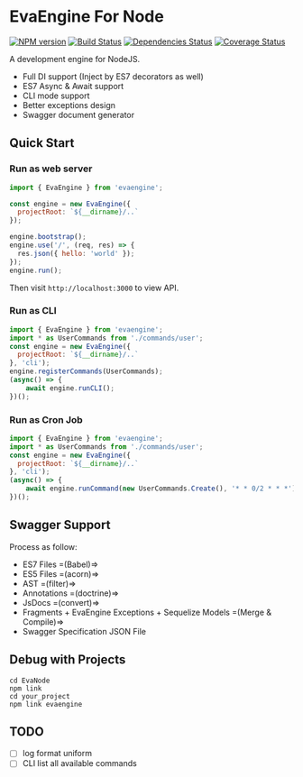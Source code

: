 # EvaEngine For Node

[![NPM version](https://img.shields.io/npm/v/evaengine.svg?style=flat-square)](http://badge.fury.io/js/evaengine)
[![Build Status](https://travis-ci.org/EvaEngine/EvaNode.svg?branch=master)](https://travis-ci.org/EvaEngine/EvaNode)
[![Dependencies Status](https://david-dm.org/EvaEngine/EvaNode.svg)](https://david-dm.org/EvaEngine/EvaNode)
[![Coverage Status](https://coveralls.io/repos/github/EvaEngine/EvaNode/badge.svg?branch=master)](https://coveralls.io/github/EvaEngine/EvaNode?branch=master)

A development engine for NodeJS.

- Full DI support (Inject by ES7 decorators as well)
- ES7 Async & Await support
- CLI mode support
- Better exceptions design
- Swagger document generator


## Quick Start

### Run as web server

``` js
import { EvaEngine } from 'evaengine';

const engine = new EvaEngine({
  projectRoot: `${__dirname}/..`
});

engine.bootstrap();
engine.use('/', (req, res) => {
  res.json({ hello: 'world' });
});
engine.run();
```

Then visit `http://localhost:3000` to view API.

### Run as CLI

``` js
import { EvaEngine } from 'evaengine';
import * as UserCommands from './commands/user';
const engine = new EvaEngine({
  projectRoot: `${__dirname}/..`
}, 'cli');
engine.registerCommands(UserCommands);
(async() => {
    await engine.runCLI();
})();
```

### Run as Cron Job

``` js
import { EvaEngine } from 'evaengine';
import * as UserCommands from './commands/user';
const engine = new EvaEngine({
  projectRoot: `${__dirname}/..`
}, 'cli');
(async() => {
    await engine.runCommand(new UserCommands.Create(), '* * 0/2 * * *');
})();
```

## Swagger Support

Process as follow:

- ES7 Files =(Babel)=> 
- ES5 Files =(acorn)=> 
- AST =(filter)=> 
- Annotations =(doctrine)=>
- JsDocs =(convert)=> 
- Fragments + EvaEngine Exceptions + Sequelize Models =(Merge & Compile)=>
- Swagger Specification JSON File


## Debug with Projects

```
cd EvaNode
npm link
cd your_project
npm link evaengine
```


## TODO

- [ ] log format uniform
- [ ] CLI list all available commands